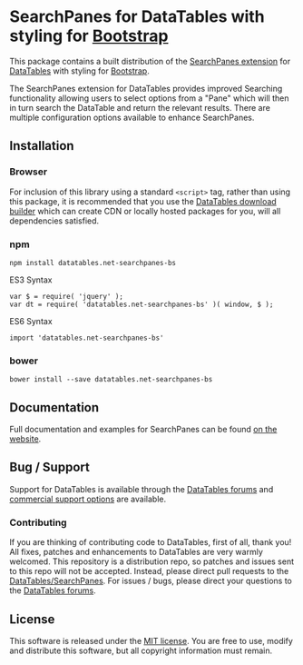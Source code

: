 # SearchPanes for DataTables with styling for [Bootstrap](https://getbootstrap.com/docs/3.3/)

This package contains a built distribution of the [SearchPanes extension](https://datatables.net/extensions/SearchPanes) for [DataTables](https://datatables.net/) with styling for [Bootstrap](https://getbootstrap.com/docs/3.3/).

The SearchPanes extension for DataTables provides improved Searching functionality allowing users to select options from a "Pane" which will then in turn search the DataTable and return the relevant results. There are multiple configuration options available to enhance SearchPanes.


## Installation

### Browser

For inclusion of this library using a standard `<script>` tag, rather than using this package, it is recommended that you use the [DataTables download builder](//datatables.net/download) which can create CDN or locally hosted packages for you, will all dependencies satisfied.

### npm

```
npm install datatables.net-searchpanes-bs
```

ES3 Syntax
```
var $ = require( 'jquery' );
var dt = require( 'datatables.net-searchpanes-bs' )( window, $ );
```

ES6 Syntax
```
import 'datatables.net-searchpanes-bs'
```

### bower

```
bower install --save datatables.net-searchpanes-bs
```



## Documentation

Full documentation and examples for SearchPanes can be found [on the website](https://datatables.net/extensions/searchpanes).


## Bug / Support

Support for DataTables is available through the [DataTables forums](//datatables.net/forums) and [commercial support options](//datatables.net/support) are available.


### Contributing

If you are thinking of contributing code to DataTables, first of all, thank you! All fixes, patches and enhancements to DataTables are very warmly welcomed. This repository is a distribution repo, so patches and issues sent to this repo will not be accepted. Instead, please direct pull requests to the [DataTables/SearchPanes](http://github.com/DataTables/SearchPanes). For issues / bugs, please direct your questions to the [DataTables forums](//datatables.net/forums).


## License

This software is released under the [MIT license](//datatables.net/license). You are free to use, modify and distribute this software, but all copyright information must remain.

